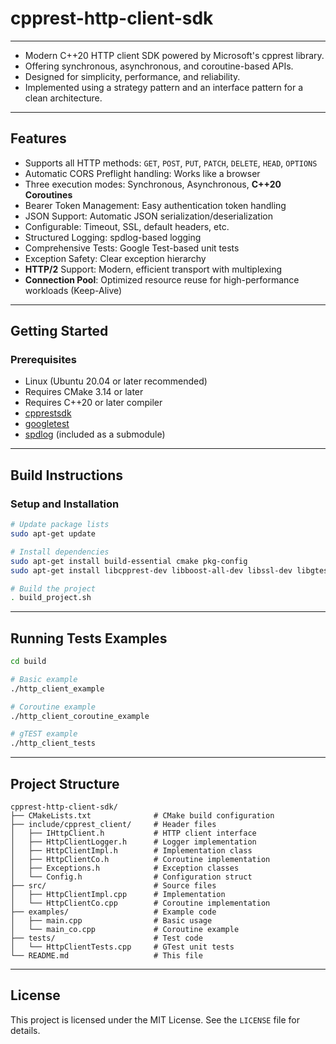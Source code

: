 # cpprest-http-client-sdk

---
- Modern C++20 HTTP client SDK powered by Microsoft's cpprest library.
- Offering synchronous, asynchronous, and coroutine-based APIs.
- Designed for simplicity, performance, and reliability.
- Implemented using a strategy pattern and an interface pattern for a clean architecture.

---

## Features
- Supports all HTTP methods: `GET`, `POST`, `PUT`, `PATCH`, `DELETE`, `HEAD`, `OPTIONS`
- Automatic CORS Preflight handling: Works like a browser
- Three execution modes: Synchronous, Asynchronous, **C++20 Coroutines**
- Bearer Token Management: Easy authentication token handling
- JSON Support: Automatic JSON serialization/deserialization
- Configurable: Timeout, SSL, default headers, etc.
- Structured Logging: spdlog-based logging
- Comprehensive Tests: Google Test-based unit tests
- Exception Safety: Clear exception hierarchy
- **HTTP/2** Support: Modern, efficient transport with multiplexing
- **Connection Pool**: Optimized resource reuse for high-performance workloads (Keep-Alive)

---

## Getting Started
### Prerequisites
- Linux (Ubuntu 20.04 or later recommended)
- Requires CMake 3.14 or later
- Requires C++20 or later compiler
- [cpprestsdk](https://github.com/microsoft/cpprestsdk)
- [googletest](https://github.com/google/googletest)
- [spdlog](https://github.com/gabime/spdlog) (included as a submodule)

---

## Build Instructions
### Setup and Installation
```bash
# Update package lists
sudo apt-get update

# Install dependencies
sudo apt-get install build-essential cmake pkg-config
sudo apt-get install libcpprest-dev libboost-all-dev libssl-dev libgtest-dev

# Build the project
. build_project.sh
```

---

## Running Tests Examples
```bash
cd build

# Basic example
./http_client_example

# Coroutine example
./http_client_coroutine_example

# gTEST example
./http_client_tests
```

---

## Project Structure
```
cpprest-http-client-sdk/
├── CMakeLists.txt              # CMake build configuration
├── include/cpprest_client/     # Header files
│   ├── IHttpClient.h           # HTTP client interface
│   ├── HttpClientLogger.h      # Logger implementation
│   ├── HttpClientImpl.h        # Implementation class
│   ├── HttpClientCo.h          # Coroutine implementation
│   ├── Exceptions.h            # Exception classes
│   └── Config.h                # Configuration struct
├── src/                        # Source files
│   ├── HttpClientImpl.cpp      # Implementation
│   └── HttpClientCo.cpp        # Coroutine implementation
├── examples/                   # Example code
│   ├── main.cpp                # Basic usage
│   └── main_co.cpp             # Coroutine example
├── tests/                      # Test code
│   └── HttpClientTests.cpp     # GTest unit tests
└── README.md                   # This file
```

---

## License
This project is licensed under the MIT License. See the `LICENSE` file for details.